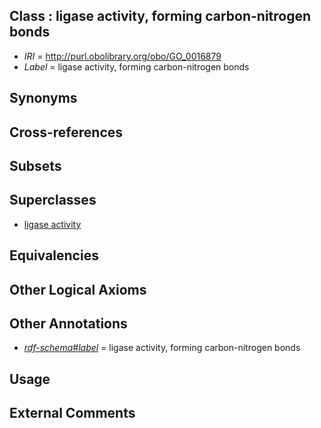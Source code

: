 
## Class : ligase activity, forming carbon-nitrogen bonds

 * *IRI* = http://purl.obolibrary.org/obo/GO_0016879
 * *Label* = ligase activity, forming carbon-nitrogen bonds

## Synonyms


## Cross-references


## Subsets


## Superclasses

 * [ligase activity](../../GO/74/GO_0016874.md)

## Equivalencies


## Other Logical Axioms


## Other Annotations

 * *[rdf-schema#label](../../el/rdf-schema#label.md)* = ligase activity, forming carbon-nitrogen bonds

## Usage


## External Comments

